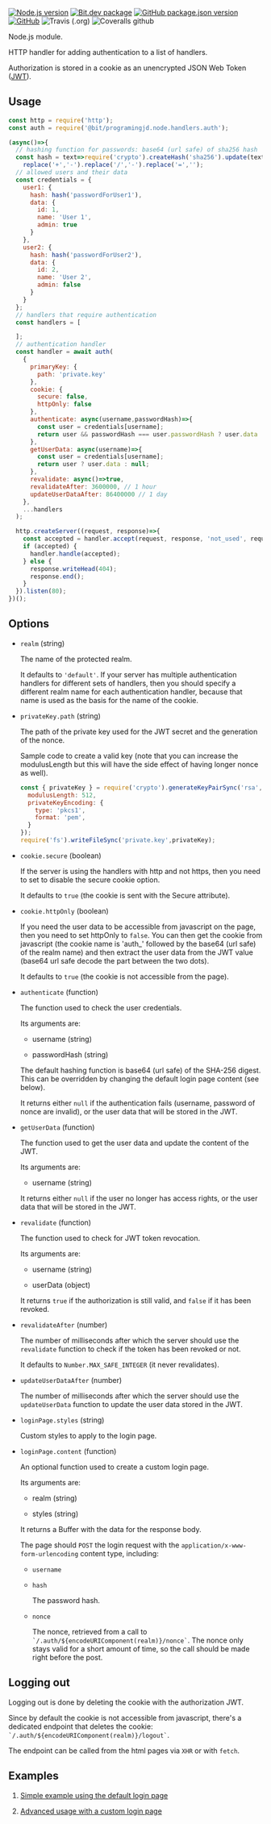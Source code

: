 [![Node.js version](https://img.shields.io/badge/node-%3E%3D11.7.0-blue)](https://nodejs.org)
[![Bit.dev package](https://img.shields.io/badge/%20bit%20-programingjd.node%2Fhandlers%2Fauth-blueviolet)](https://bit.dev/programingjd/node/handlers/auth)
[![GitHub package.json version](https://img.shields.io/github/package-json/v/programingjd/bit.node.handlers.auth)](https://bit.dev/programingjd/node/handlers/auth)
[![GitHub](https://img.shields.io/github/license/programingjd/bit.node.handlers.auth)](LICENSE)
![Travis (.org)](https://img.shields.io/travis/programingjd/bit.node.handlers.auth)
![Coveralls github](https://img.shields.io/coveralls/github/programingjd/bit.node.handlers.auth)

Node.js module.

HTTP handler for adding authentication to a list of handlers.

Authorization is stored in a cookie as an unencrypted JSON Web Token ([JWT](https://jwt.io/)).


## Usage

```javascript
const http = require('http');
const auth = require('@bit/programingjd.node.handlers.auth');

(async()=>{
  // hashing function for passwords: base64 (url safe) of sha256 hash
  const hash = text=>require('crypto').createHash('sha256').update(text).digest('base64').
    replace('+','-').replace('/','-').replace('=','');
  // allowed users and their data
  const credentials = {
    user1: {
      hash: hash('passwordForUser1'),
      data: {
        id: 1,
        name: 'User 1',
        admin: true
      }
    },
    user2: {
      hash: hash('passwordForUser2'),
      data: {
        id: 2,
        name: 'User 2',
        admin: false
      }
    }
  };
  // handlers that require authentication
  const handlers = [

  ];
  // authentication handler
  const handler = await auth(
    {
      primaryKey: {
        path: 'private.key'
      },
      cookie: {
        secure: false,
        httpOnly: false
      },
      authenticate: async(username,passwordHash)=>{
        const user = credentials[username];
        return user && passwordHash === user.passwordHash ? user.data : null;
      },
      getUserData: async(username)=>{
        const user = credentials[username];
        return user ? user.data : null;
      },
      revalidate: async()=>true,
      revalidateAfter: 3600000, // 1 hour
      updateUserDataAfter: 86400000 // 1 day
    },
    ...handlers
  );

  http.createServer((request, response)=>{
    const accepted = handler.accept(request, response, 'not_used', request.connection.remoteAddress);
    if (accepted) {
      handler.handle(accepted);
    } else {
      response.writeHead(404);
      response.end();
    }
  }).listen(80); 
})();
```

## Options

- `realm`  (string)

  The name of the protected realm.
  
  It defaults to `'default'`. If your server has multiple authentication handlers for
  different sets of handlers, then you should specify a different realm name for each
  authentication handler, because that name is used as the basis for the name of
  the cookie.
  
- `privateKey.path`  (string)

  The path of the private key used for the JWT secret and the generation of the nonce.
  
  Sample code to create a valid key (note that you can increase the modulusLength but this will have the
  side effect of having longer nonce as well).
  
  ``` javascript
  const { privateKey } = require('crypto').generateKeyPairSync('rsa',{
    modulusLength: 512,
    privateKeyEncoding: {
      type: 'pkcs1',
      format: 'pem',
    }
  });
  require('fs').writeFileSync('private.key',privateKey);
  ```
  
- `cookie.secure`  (boolean)

  If the server is using the handlers with http and not https, then you need to set
  to disable the secure cookie option.
  
  It defaults to `true` (the cookie is sent with the Secure attribute).
  
- `cookie.httpOnly`  (boolean)

  If you need the user data to be accessible from javascript on the page, then you
  need to set httpOnly to `false`. You can then get the cookie from javascript
  (the cookie name is 'auth_' followed by the base64 (url safe) of the realm name)
  and then extract the user data from the JWT value (base64 url safe decode the part
  between the two dots).
  
  It defaults to `true` (the cookie is not accessible from the page).

- `authenticate`  (function)

  The function used to check the user credentials.
  
  Its arguments are:
  
  - username (string)
  
  - passwordHash (string)
  
  The default hashing function is base64 (url safe) of the SHA-256 digest.
  This can be overridden by changing the default login page content (see below).
  
  It returns either `null` if the authentication fails (username, password of nonce are invalid),
  or the user data that will be stored in the JWT. 
  
- `getUserData`  (function)

  The function used to get the user data and update the content of the JWT.
  
  Its arguments are:
  
  - username (string)
  
  It returns either `null` if the user no longer has access rights, or the user data
  that will be stored in the JWT.
  
- `revalidate`  (function)

  The function used to check for JWT token revocation.
  
  Its arguments are:
  
  - username (string)
  
  - userData (object)
  
  It returns `true` if the authorization is still valid, and `false` if it has been revoked.
  
- `revalidateAfter`  (number)

  The number of milliseconds after which the server should use the `revalidate` function
  to check if the token has been revoked or not.
  
  It defaults to `Number.MAX_SAFE_INTEGER` (it never revalidates).
  
- `updateUserDataAfter`  (number)

  The number of milliseconds after which the server should use the `updateUserData` function
  to update the user data stored in the JWT.
  
- `loginPage.styles`  (string)

  Custom styles to apply to the login page.
  
- `loginPage.content`  (function)

  An optional function used to create a custom login page.
  
  Its arguments are:
  
  - realm (string)
  
  - styles (string)
  
  It returns a Buffer with the data for the response body.
  
  The page should `POST` the login request with the `application/x-www-form-urlencoding`
  content type, including:
  
  - `username`
  
  - `hash`
  
    The password hash.
  
  - `nonce`
  
    The nonce, retrieved from a call to `` `/.auth/${encodeURIComponent(realm)}/nonce` ``.
  The nonce only stays valid for a short amount of time, so the call should be made right
  before the post.
  

## Logging out

  Logging out is done by deleting the cookie with the authorization JWT.
  
  Since by default the cookie is not accessible from javascript, there's a dedicated
  endpoint that deletes the cookie: `` `/.auth/${encodeURIComponent(realm)}/logout` ``.
  
  The endpoint can be called from the html pages via `XHR` or with `fetch`.
  
  
## Examples

1. [Simple example using the default login page](examples/simple)

2. [Advanced usage with a custom login page](examples/advanced)
